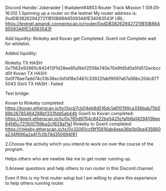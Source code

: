 Discord Handle: ๋Jokeraider | thaitalent#4853
Router Track Mission 1 (09.05-16.05)
1.Spinning up a router on the testnet My router address is: 0xdDB382629427211B10B86A65093A6fE34063543f URL: https://testnet.amarok.connextscan.io/router/0xdDB382629427211B10B86A65093A6fE34063543f

Add liquidity: Rinkeby and Kovan get Completed. Goerli not Complete wait for whitelist.

Added liquidity:

Rinkeby TX HASH: 0x7562e92665c842413f1d28ee85a1bb12556e740e70e9fd5d0a5fd512ecbccd0f
Kovan TX HASH: 0x0f76ae7add74c51b38ec0d1d18e3467c33922fabf9097a67a56bc20dc8775043
Görli TX HASH : Failed

Test bridge: 

Kovan to Rinkeby completed:
https://kovan.etherscan.io/tx/0xcb7cb04eb8d516dc1a610199ca336bab75b588b26785484288bf333fdd5ab44b
Goerli to Kovan completed:
https://goerli.etherscan.io/tx/0x765d9764c8422be5425cfa1b6a14294106ee64fd5c721500799ba2cf628af1a1
Rinkeby to Goerli completed:
https://rinkeby.etherscan.io/tx/0x32061ccf8f15816ab4eea36b0b0ba435660a234f696a2a4f7c0b74d350694f81


2.Choose the activity which you intend to work on over the course of the program.

Helps others who are newbie like me to get router running up.

3.Answer questions and help others to run router in this Discord channel.

Even if this is my first router setup but I am willing to share this experience to help others running router.